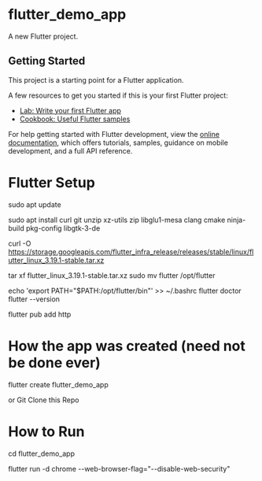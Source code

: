 # flutter_demo_app

A new Flutter project.

## Getting Started

This project is a starting point for a Flutter application.

A few resources to get you started if this is your first Flutter project:

- [Lab: Write your first Flutter app](https://docs.flutter.dev/get-started/codelab)
- [Cookbook: Useful Flutter samples](https://docs.flutter.dev/cookbook)

For help getting started with Flutter development, view the
[online documentation](https://docs.flutter.dev/), which offers tutorials,
samples, guidance on mobile development, and a full API reference.

# Flutter Setup

sudo apt update


sudo apt install curl git unzip xz-utils zip libglu1-mesa clang cmake ninja-build pkg-config libgtk-3-de

curl -O https://storage.googleapis.com/flutter_infra_release/releases/stable/linux/flutter_linux_3.19.1-stable.tar.xz

tar xf flutter_linux_3.19.1-stable.tar.xz
sudo mv flutter /opt/flutter


echo 'export PATH="$PATH:/opt/flutter/bin"' >> ~/.bashrc
flutter doctor
flutter --version

flutter pub add http

# How the app was created (need not be done ever)
flutter create flutter_demo_app

or 
Git Clone this Repo

# How to Run 
cd flutter_demo_app

flutter run -d chrome --web-browser-flag="--disable-web-security"
